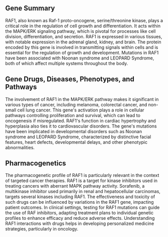 ## Gene Summary
RAF1, also known as Raf-1 proto-oncogene, serine/threonine kinase, plays a critical role in the regulation of cell growth and differentiation. It acts within the MAPK/ERK signaling pathway, which is pivotal for processes like cell division, differentiation, and secretion. RAF1 is expressed in various tissues, with notable expression in the adrenal gland, kidney, and brain. The protein encoded by this gene is involved in transmitting signals within cells and is essential for the regulation of growth and development. Mutations in RAF1 have been associated with Noonan syndrome and LEOPARD Syndrome, both of which affect multiple systems throughout the body.

## Gene Drugs, Diseases, Phenotypes, and Pathways
The involvement of RAF1 in the MAPK/ERK pathway makes it significant in various types of cancer, including melanoma, colorectal cancer, and non-small cell lung cancer. This gene's activation plays a role in cellular pathways controlling proliferation and survival, which can lead to oncogenesis if misregulated. RAF1's function in cardiac hypertrophy and hyperplasia also ties it to cardiovascular disorders. The gene's mutations have been implicated in developmental disorders such as Noonan syndrome and LEOPARD Syndrome, characterized by distinctive facial features, heart defects, developmental delays, and other phenotypic abnormalities.

## Pharmacogenetics
The pharmacogenetic profile of RAF1 is particularly relevant in the context of targeted cancer therapies. RAF1 is a target for kinase inhibitors used in treating cancers with aberrant MAPK pathway activity. Sorafenib, a multikinase inhibitor used primarily in renal and hepatocellular carcinomas, targets several kinases including RAF1. The effectiveness and toxicity of such drugs can be influenced by variations in the RAF1 gene, impacting patient outcomes. In clinical settings, testing for RAF1 mutations can guide the use of RAF inhibitors, adapting treatment plans to individual genetic profiles to enhance efficacy and reduce adverse effects. Understanding RAF1 interactions with drugs helps in developing personalized medicine strategies, particularly in oncology.